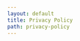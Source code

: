 ```yaml
---
layout: default
title: Privacy Policy
path: privacy-policy
---
```


<section class="bg-constellations bg-cover bg-center bg-fixed bg-no-repeat py-32 md:py-72 px-6 flex items-center">
  <div class="container text-white">

  </div>
</section>